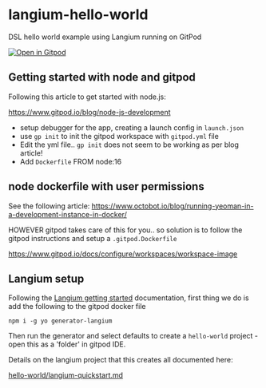 # langium-hello-world
DSL hello world example using Langium running on GitPod

[![Open in Gitpod](https://gitpod.io/button/open-in-gitpod.svg)](https://gitpod.io/#<your-repository-url>)

## Getting started with node and gitpod

Following this article to get started with node.js:

https://www.gitpod.io/blog/node-js-development

- setup debugger for the app, creating a launch config in `launch.json`
- use `gp init` to init the gitpod workspace with `gitpod.yml` file
- Edit the yml file.. `gp init` does not seem to be working as per blog article!
- Add `Dockerfile` FROM node:16

## node dockerfile with user permissions

See the following article:
https://www.octobot.io/blog/running-yeoman-in-a-development-instance-in-docker/

HOWEVER gitpod takes care of this for you.. so solution is to follow the
gitpod instructions and setup a `.gitpod.Dockerfile`

https://www.gitpod.io/docs/configure/workspaces/workspace-image



## Langium setup

Following the [Langium getting started](https://langium.org/docs/getting-started/) documentation, first thing we do is add the following to the gitpod docker file 
```
npm i -g yo generator-langium
```
Then run the generator and select defaults to create a `hello-world` project - open this as a 'folder' in gitpod IDE.

Details on the langium project that this creates all documented here:

[hello-world/langium-quickstart.md](hello-world/langium-quickstart.md)
